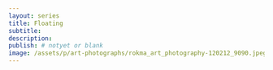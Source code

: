 ```yaml
---
layout: series
title: Floating
subtitle:
description:
publish: # notyet or blank
image: /assets/p/art-photographs/rokma_art_photography-120212_9090.jpeg
---
```

